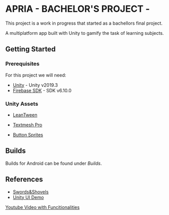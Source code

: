 # APRIA - BACHELOR'S PROJECT -

This project is a work in progress that started as a bachellors final project.

A multiplatform app built with Unity to gamify the task of learning subjects.

## Getting Started

### Prerequisites

For this project we will need:

* [Unity](https://unity.com/) - Unity v2019.3
* [Firebase SDK](https://firebase.google.com/docs/unity/setup) - SDK v6.10.0

### Unity Assets

* [LeanTween](https://assetstore.unity.com/packages/tools/animation/leantween-3595)

* [Textmesh Pro](https://assetstore.unity.com/packages/essentials/beta-projects/textmesh-pro-84126)

* [Button Sprites](https://assetstore.unity.com/packages/2d/gui/icons/simple-button-set-01-153979)

## Builds

Builds for Android can be found under *Builds*.

## References

* [Swords&Shovels](https://learn.unity.com/project/swords-and-shovels-game-managers-loads-and-the-game-loop?language=en)
* [Unity UI Demo](https://assetstore.unity.com/packages/essentials/unity-samples-ui-25468)


[Youtube Video with Funcitionalities](https://youtu.be/0-Tmxz881bc)
